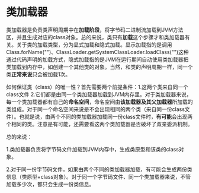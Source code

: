 # 类加载器

类加载器是负责类声明周期中在**加载阶段**，将字节码二进制流加载到JVM方法区，并且生成对应的class对象。总的来说，类只有**加载**这个步骤才和类加载器有关。关于类的加载类型，分为显式加载和隐式加载。显示加载指的是调用Class.forName("")、ClassLoader.getSystemClassLoader.loadClass("")这种通过代码声明的加载方式，隐式加载指的是JVM在运行期间自动使用类加载器把类加载到内存中，如创建一个其他类的对象。当然，和类的声明周期一样，同一个类**正常来说**只会被加载1次。

如何保证类（class）的唯一性？首先需要两个前提条件：1.这两个类来自同一个class文件 2.它们都是由同一个类加载器加载到JVM内存里。对于类加载器来说，每一个类加载器都有自己的**命名空间**，命名空间由**该加载器及其父加载器**所加载的类组成。对于同一个命名空间来说是不会出现相同的两个类（来自同一份class文件）。也就是说，由两个不同的类加载器加载同一份class文件时，**有可能**会出现两个相同的类。注意是有可能，还需要看这两个类加载器是否破坏了双亲委派机制。

总的来说：

1.类加载器负责将字节码文件加载到JVM内存中，生成类原型和该类的class对象。

2.对于同一份字节码文件，如果由两个不同的类加载器加载，有可能会生成两份类信息（类原型+class对象）。对于同一个字节码文件、同一个类加载器来说，不管加载多少次，都只会生成一份类信息。